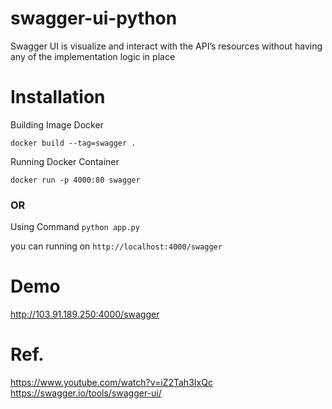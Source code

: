 # swagger-ui-python
Swagger UI is visualize and interact with the API’s resources without having any of the implementation logic in place

# Installation
Building Image Docker

```docker build --tag=swagger .```

Running Docker Container

```docker run -p 4000:80 swagger```
### OR
Using Command
```python app.py```

you can running on ``http://localhost:4000/swagger``

# Demo
http://103.91.189.250:4000/swagger

# Ref.
https://www.youtube.com/watch?v=iZ2Tah3IxQc
https://swagger.io/tools/swagger-ui/

